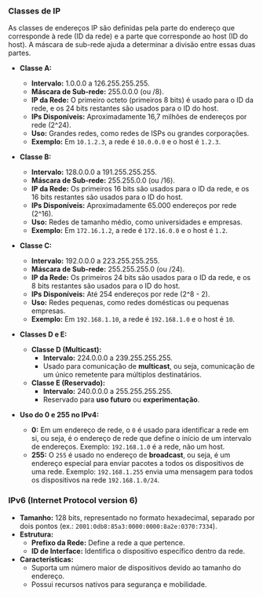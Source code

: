 ### Classes de IP
As classes de endereços IP são definidas pela parte do endereço que corresponde à rede (ID da rede) e a parte que corresponde ao host (ID do host). A máscara de sub-rede ajuda a determinar a divisão entre essas duas partes.

- **Classe A:**
  - **Intervalo:** 1.0.0.0 a 126.255.255.255.
  - **Máscara de Sub-rede:** 255.0.0.0 (ou /8).
  - **IP da Rede:** O primeiro octeto (primeiros 8 bits) é usado para o ID da rede, e os 24 bits restantes são usados para o ID do host.
  - **IPs Disponíveis:** Aproximadamente 16,7 milhões de endereços por rede (2^24).
  - **Uso:** Grandes redes, como redes de ISPs ou grandes corporações.
  - **Exemplo:** Em `10.1.2.3`, a rede é `10.0.0.0` e o host é `1.2.3`.

- **Classe B:**
  - **Intervalo:** 128.0.0.0 a 191.255.255.255.
  - **Máscara de Sub-rede:** 255.255.0.0 (ou /16).
  - **IP da Rede:** Os primeiros 16 bits são usados para o ID da rede, e os 16 bits restantes são usados para o ID do host.
  - **IPs Disponíveis:** Aproximadamente 65.000 endereços por rede (2^16).
  - **Uso:** Redes de tamanho médio, como universidades e empresas.
  - **Exemplo:** Em `172.16.1.2`, a rede é `172.16.0.0` e o host é `1.2`.

- **Classe C:**
  - **Intervalo:** 192.0.0.0 a 223.255.255.255.
  - **Máscara de Sub-rede:** 255.255.255.0 (ou /24).
  - **IP da Rede:** Os primeiros 24 bits são usados para o ID da rede, e os 8 bits restantes são usados para o ID do host.
  - **IPs Disponíveis:** Até 254 endereços por rede (2^8 - 2).
  - **Uso:** Redes pequenas, como redes domésticas ou pequenas empresas.
  - **Exemplo:** Em `192.168.1.10`, a rede é `192.168.1.0` e o host é `10`.

- **Classes D e E:**
  - **Classe D (Multicast):**
    - **Intervalo:** 224.0.0.0 a 239.255.255.255.
    - Usado para comunicação de **multicast**, ou seja, comunicação de um único remetente para múltiplos destinatários.
  - **Classe E (Reservado):**
    - **Intervalo:** 240.0.0.0 a 255.255.255.255.
    - Reservado para **uso futuro** ou **experimentação**.

- **Uso do 0 e 255 no IPv4:**
  - **0:** Em um endereço de rede, o `0` é usado para identificar a rede em si, ou seja, é o endereço de rede que define o início de um intervalo de endereços. Exemplo: `192.168.1.0` é a rede, não um host.
  - **255:** O `255` é usado no endereço de **broadcast**, ou seja, é um endereço especial para enviar pacotes a todos os dispositivos de uma rede. Exemplo: `192.168.1.255` envia uma mensagem para todos os dispositivos na rede `192.168.1.0/24`.

### IPv6 (Internet Protocol version 6)
- **Tamanho:** 128 bits, representado no formato hexadecimal, separado por dois pontos (ex.: `2001:0db8:85a3:0000:0000:8a2e:0370:7334`).
- **Estrutura:**
  - **Prefixo da Rede:** Define a rede a que pertence.
  - **ID de Interface:** Identifica o dispositivo específico dentro da rede.
- **Características:**
  - Suporta um número maior de dispositivos devido ao tamanho do endereço.
  - Possui recursos nativos para segurança e mobilidade.

